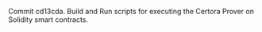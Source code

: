 Commit cd13cda.                    Build and Run scripts for executing the Certora Prover on Solidity smart contracts.